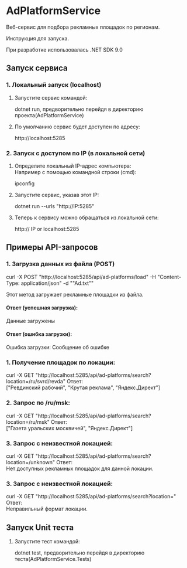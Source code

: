 # AdPlatformService  
Веб-сервис для подбора рекламных площадок по регионам.

Инструкция для запуска.

При разработке использовалась .NET SDK 9.0

## Запуск сервиса  

### 1. Локальный запуск (localhost)  
1. Запустите сервис командой:  
  
   dotnet run, предворительно перейдя в директорию проекта(AdPlatformService)
   
2. По умолчанию сервис будет доступен по адресу:
  
   http://localhost:5285
   
### 2. Запуск с доступом по IP (в локальной сети)  
1. Определите локальный IP-адрес компьютера:  
    Например с помощью командной строки (cmd):  
    
    ipconfig  

1. Запустите сервис, указав этот IP:
  
   dotnet run --urls "http://IP:5285"
   
2. Теперь к сервису можно обращаться из локальной сети:
  
   http:// IP or localhost:5285

## Примеры API-запросов  
### 1. Загрузка данных из файла (POST)  
curl -X POST "http://localhost:5285/api/ad-platforms/load" -H "Content-Type: application/json" -d "\"Ad.txt\""

Этот метод загружает рекламные площадки из файла.  
#### Ответ (успешная загрузка):  
Данные загружены
#### Ответ (ошибка загрузки):  
Ошибка загрузки: Сообщение об ошибке
### 1. Получение площадок по локации:  
curl -X GET "http://localhost:5285/api/ad-platforms/search?location=/ru/svrd/revda"
Ответ:  
["Ревдинский рабочий", "Крутая реклама", "Яндекс.Директ"]

### 2. Запрос по /ru/msk:
curl -X GET "http://localhost:5285/api/ad-platforms/search?location=/ru/msk"
Ответ:  
["Газета уральских москвичей", "Яндекс.Директ"]

### 3. Запрос с неизвестной локацией:  
curl -X GET "http://localhost:5285/api/ad-platforms/search?location=/unknown"
Ответ:  
Нет доступных рекламных площадок для данной локации.

### 3. Запрос с неизвестной локацией:  
curl -X GET "http://localhost:5285/api/ad-platforms/search?location="
Ответ:  
Неправильный формат локации.

## Запуск Unit теста 
1. Запустите тест командой:  
  
   dotnet test, предворительно перейдя в директорию теста(AdPlatformService.Tests)